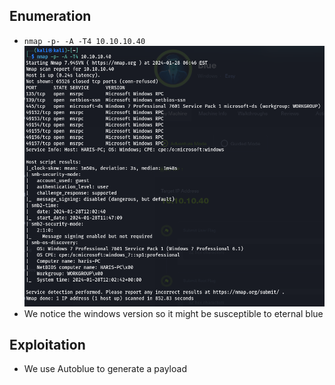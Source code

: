 ## Enumeration
- `nmap -p- -A -T4 10.10.10.40`![](attachment/dce909d78bef08b8255afb314a217780.png)
- We notice the windows version so it might be susceptible to eternal blue

## Exploitation
- We use Autoblue to generate a payload 